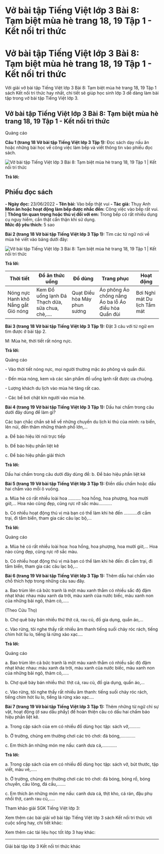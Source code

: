# Vở bài tập Tiếng Việt lớp 3 Bài 8: Tạm biệt mùa hè trang 18, 19 Tập 1 - Kết nối tri thức

# Vở bài tập Tiếng Việt lớp 3 Bài 8: Tạm biệt mùa hè trang 18, 19 Tập 1 - Kết nối tri thức

Với giải vở bài tập Tiếng Việt lớp 3 Bài 8: Tạm biệt mùa hè trang 18, 19 Tập 1 sách Kết nối tri thức hay nhất, chi tiết sẽ giúp học sinh lớp 3 dễ dàng làm bài tập trong vở bài tập Tiếng Việt lớp 3.

## Vở bài tập Tiếng Việt lớp 3 Bài 8: Tạm biệt mùa hè trang 18, 19 Tập 1 - Kết nối tri thức

Quảng cáo

**Câu 1 (trang 18 Vở bài tập Tiếng Việt lớp 3 Tập 1):** Đọc sách dạy nấu ăn hoặc những bài học về công việc làm bếp và viết thông tin vào phiếu đọc sách.

![Vở bài tập Tiếng Việt lớp 3 Bài 8: Tạm biệt mùa hè trang 18, 19 Tập 1 | Kết nối tri thức](https://vietjack.com/vbt-tieng-viet-3-kn/images/bai-8-tam-biet-mua-he.PNG)

**Trả lời:**

**Phiếu đọc sách**  
---  
**\- Ngày đọc:** 23/06/2022 **\- Tên bài:** Vào bếp thật vui **\- Tác giả:** Thụy Anh  
**Món ăn hoặc hoạt động làm bếp được nhắc đến:** Công việc vào bếp rất vui. |  **Thông tin quan trọng hoặc thú vị đối với em:** Trong bếp có rất nhiều dụng cụ nguy hiểm, cần thật cẩn thận khi sử dụng.  
**Mức độ yêu thích:** 5 sao  
  
**Bài 2 (trang 18 Vở bài tập Tiếng Việt lớp 3 Tập 1):** Tìm các từ ngữ nói về mùa hè viết vào bảng dưới đây:

![Vở bài tập Tiếng Việt lớp 3 Bài 8: Tạm biệt mùa hè trang 18, 19 Tập 1 | Kết nối tri thức](https://vietjack.com/vbt-tieng-viet-3-kn/images/bai-8-tam-biet-mua-he-a.PNG)

**Trả lời:**

**Thời tiết** |  **Đồ ăn thức uống** |  **Đồ dùng** |  **Trang phục** |  **Hoạt động**  
---|---|---|---|---  
Nóng nực Hanh khô Nắng gắt Gió nóng |  Kem Đồ uống lạnh Đá Thạch dừa, sữa chua, chè,…. |  Quạt Điều hòa Máy phun sương |  Áo phông Áo chống nắng Áo ba lỗ Áo điều hòa Quần đùi |  Bơi Nghỉ mát Du lịch Tắm mát  
  
**Bài 3 (trang 18 Vở bài tập Tiếng Việt lớp 3 Tập 1):** Đặt 3 câu với từ ngữ em tìm được ở bài tập 2.

M: Mùa hè, thời tiết rất nóng nực.

**Trả lời:**

Quảng cáo

\- Vào thời tiết nóng nực, mọi người thường mặc áo phông và quần đùi.

\- Đến mùa nóng, kem và các sản phẩm đồ uống lạnh rất được ưa chuộng.

\- Lượng khách du lịch vào mùa hè tăng rất cao.

\- Các bể bơi chật kín người vào mùa hè.

**Bài 4 (trang 19 Vở bài tập Tiếng Việt lớp 3 Tập 1):** Dấu hai chấm trong câu dưới đây dùng để làm gì?

Các bạn chắc chắn sẽ kể về những chuyến du lịch kì thú của mình: ra biển, lên núi, đến thăm những thành phố lớn,...

a. Để báo hiệu lời nói trực tiếp

b. Để báo hiệu phần liệt kê

c. Để báo hiệu phần giải thích

**Trả lời:**

Dấu hai chấm trong câu dưới đây dùng để: b. Để báo hiệu phần liệt kê

**Bài 5 (trang 19 Vở bài tập Tiếng Việt lớp 3 Tập 1):** Điền dấu chấm hoặc dấu hai chấm vào mỗi ô vuông.

a. Mùa hè có rất nhiều loài hoa ………. hoa hồng, hoa phượng, hoa mười giờ,... Hoa nào cũng đẹp, cũng rực rỡ sắc màu………..

b. Có nhiều hoạt động thú vị mà bạn có thể làm khi hè đến ………..đi cắm trại, đi tắm biển, tham gia các câu lạc bộ,…

**Trả lời:**

Quảng cáo

a. Mùa hè có rất nhiều loài hoa: hoa hồng, hoa phượng, hoa mười giờ,... Hoa nào cũng đẹp, cũng rực rỡ sắc màu.

b. Có nhiều hoạt động thú vị mà bạn có thể làm khi hè đến: đi cắm trại, đi tắm biển, tham gia các câu lạc bộ,…

**Bài 6 (trang 19 Vở bài tập Tiếng Việt lớp 3 Tập 1):** Thêm dấu hai chấm vào chỗ thích hợp trong những câu sau đây.

a. Bao trùm lên cả bức tranh là một màu xanh thẳm có nhiều sắc độ đậm nhạt khác nhau màu xanh da trời, màu xanh của nước biếc, màu xanh non của những bãi ngô, thảm cỏ,…..

(Theo Cửu Thọ)

b. Chợ quê bày bán nhiều thứ thịt cá, rau củ, đồ gia dụng, quần áo,... 

c. Vào rừng, tôi nghe thấy rất nhiều âm thanh tiếng suối chảy róc rách, tiếng chim hót líu lo, tiếng lá rừng xào xạc....

**Trả lời:**

Quảng cáo

a. Bao trùm lên cả bức tranh là một màu xanh thẳm có nhiều sắc độ đậm nhạt khác nhau: màu xanh da trời, màu xanh của nước biếc, màu xanh non của những bãi ngô, thảm cỏ,…..

b. Chợ quê bày bán nhiều thứ: thịt cá, rau củ, đồ gia dụng, quần áo,... 

c. Vào rừng, tôi nghe thấy rất nhiều âm thanh: tiếng suối chảy róc rách, tiếng chim hót líu lo, tiếng lá rừng xào xạc....

**Bài 7 (trang 19 Vở bài tập Tiếng Việt lớp 3 Tập 1):** Thêm những từ ngữ chỉ sự vật, hoạt động (ở sau dấu phẩy) để hoàn thiện câu có dấu hai chấm báo hiệu phần liệt kê.

a. Trong cặp sách của em có nhiều đồ dùng học tập: sách vở,………

b. Ở trường, chúng em thường chơi các trò chơi: đá bóng,………...

c. Em thích ăn những món mẹ nấu: canh dưa cá,…………

**Trả lời:**

a. Trong cặp sách của em có nhiều đồ dùng học tập: sách vở, bút thước, tập viết, màu vẽ,…..

b. Ở trường, chúng em thường chơi các trò chơi: đá bóng, bóng rổ, bóng chuyền, cầu lông, đá cầu,…….

c. Em thích ăn những món mẹ nấu: canh dưa cá, thịt kho, cá rán, đậu phụ nhồi thịt, canh rau củ,…..

Tham khảo giải SGK Tiếng Việt lớp 3:

Xem thêm các bài giải vở bài tập Tiếng Việt lớp 3 sách Kết nối tri thức với cuộc sống hay, chi tiết khác:

Xem thêm các tài liệu học tốt lớp 3 hay khác:

* * *

Giải bài tập lớp 3 Kết nối tri thức khác

